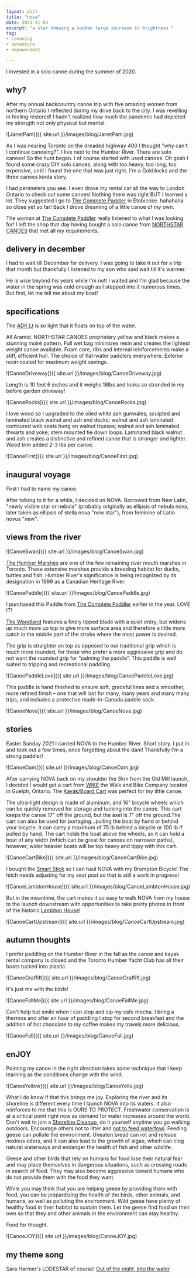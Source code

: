 ```yaml
---
layout: post
title: "nova"
date: 2021-11-04
excerpt: "a star showing a sudden large increase in brightness "
tag:
- canoeing
- adventure
- empowerment

---
```


I invested in a solo canoe during the summer of 2020. 

## why?

After my annual backcountry canoe trip with five amazing women from northern Ontario I reflected during my drive back to the city. I was revelling in feeling restored! I hadn't realized how much the pandemic had depleted my strength not only physical but mental. 

![JanetPam]({{ site.url }}/images/blog/JanetPam.jpg)

As I was nearing Toronto on the dreaded highway 400 I thought "why can't I continue canoeing?". I live next to the Humber River. There are solo canoes! So the hunt began. I of course started with used canoes. Oh gosh I found some crazy DIY solo canoes, along with too heavy, too long, too expensive, until I found the one that was just right. I'm a Goldilocks and the three canoes kinda story.

 I had perimeters you see. I even drove my rental car all the way to London Ontario to check out some canoes! Nothing there was right BUT I learned a lot. They suggested I go to [The Complete Paddler](https://completepaddler.ca/) in Etobicoke. hahahaha so close yet so far! Back I drove dreaming of a little canoe of my own.

The woman at [The Complete Paddler](https://completepaddler.ca/) really listened to what I was looking for! I left the shop that day having bought a solo canoe from [NORTHSTAR CANOES](https://northstarcanoes.com/) that met all my requirements.

## delivery in december

I had to wait till December for delivery. I was going to take it out for a trip that month but thankfully I listened to my son who said wait till it's warmer.

He is wise beyond his years while I'm not! I waited and I'm glad because the water in the spring was cold enough as I stepped into it numerous times. But first, let me tell me about my boat!

## specifications

The [ADK Lt](https://northstarcanoes.com/canoe/adk-lt/) is so light that it floats on top of the water. 

All Aramid. NORTHSTAR CANOES proprietary yellow and black makes a stunning moiré pattern. Full wet bag minimizes resin and creates the lightest weight canoe available. Foam core, ribs and internal reinforcements make a stiff, efficient hull. The choice of flat-water paddlers everywhere. Exterior resin coated for maximum weight savings.

![CanoeDriveway]({{ site.url }}/images/blog/CanoeDriveway.jpg)

Length is 10 feet 6 inches and it weighs 18lbs and looks so stranded in my before garden driveway!

![CanoeRocks]({{ site.url }}/images/blog/CanoeRocks.jpg)

I love wood so I upgraded to the oiled white ash gunwales; sculpted and laminated black walnut and ash end decks; walnut and ash laminated contoured web seats hung on walnut trusses; walnut and ash laminated thwarts and yoke; stem mounted tie down loops. Laminated black walnut and ash creates a distinctive and refined canoe that is stronger and lighter. Wood trim added 2-3 lbs per canoe.

![CanoeFirst]({{ site.url }}/images/blog/CanoeFirst.jpg)

## inaugural voyage

First I had to name my canoe. 

After talking to it for a while, I decided on NOVA. Borrowed from New Latin, "newly visible star or nebula" (probably originally as ellipsis of nebula nova, later taken as ellipsis of stella nova "new star"), from feminine of Latin novus "new".

## views from the river

![CanoeSwan]({{ site.url }}/images/blog/CanoeSwan.jpg)

[The Humber Marshes](https://www.ontariotrails.on.ca/index.php?url=trails/view/humber-river-old-mill-marshes) are one of the few remaining river mouth marshes in Toronto. These extensive marshes provide a breeding habitat for ducks, turtles and fish. Humber River's significance is being recognized by its designation in 1999 as a Canadian Heritage River.

![CanoePaddle]({{ site.url }}/images/blog/CanoePaddle.jpg)

I purchased this Paddle from [The Complete Paddler](https://completepaddler.ca/) earlier in the year. LOVE IT! 

[The Woodland](https://completepaddler.ca/product/badger-woodland-paddle-sassafras-oiled-63/) features a finely tipped blade with a quiet entry, but widens up much more up top to give more surface area and therefore a little more catch in the middle part of the stroke where the most power is desired.

The grip is straighter on top as opposed to our traditional grip which is much more rounded, for those who prefer a more aggressive grip and do not want the rounded grip for “palming the paddle”. This paddle is well suited to tripping and recreational paddling.

![CanoePaddleLove]({{ site.url }}/images/blog/CanoePaddleLove.jpg)

This paddle is hand finished to ensure soft, graceful lines and a smoother, more refined finish – one that will last for many, many years and many many trips, and includes a protective made-in-Canada paddle sock.

![CanoeNova]({{ site.url }}/images/blog/CanoeNova.jpg)

## stories

Easter Sunday 2021 I carried NOVA to the Humber River. Short story. I put in and took out a few times, once forgetting about the dam! Thankfully I'm a strong paddler!  

![CanoeDam]({{ site.url }}/images/blog/CanoeDam.jpg)

After carrying NOVA back on my shoulder the 3km from the Old Mill launch, I decided I would get a cart from [WIKE](https://wicycle.com/) the Walk and Bike Company located in Guelph, Ontario. The [Kayak/Board Cart](https://wicycle.com/products/bike-trailers/boat-kayak-cart) was perfect for my little canoe. 

The ultra-light design is made of aluminum, and 16" bicycle wheels which can be quickly removed for storage and tucking into the canoe. This cart keeps the canoe 17" off the ground, but the axel is 7" off the ground.The cart can also be used for portaging...pulling the boat by hand or behind your bicycle. It can carry a maximum of 75 lb behind a bicycle or 100 lb if pulled by hand. The cart holds the boat above the wheels, so it can hold a boat of any width (which can be great for canoes on narrower paths), however, wider heavier boats will be top heavy and tippy with this cart.

![CanoeCartBike]({{ site.url }}/images/blog/CanoeCartBike.jpg)

I bought the [Smart Stick](https://wicycle.com/products/bike-trailers/smart-stick) so I can haul NOVA with my Brompton Bicycle! The hitch needs adjusting for my seat post so that is still a work in progress!

![CanoeLambtonHouse]({{ site.url }}/images/blog/CanoeLambtonHouse.jpg)

But in the meantime, the cart makes it so easy to walk NOVA from my house to the launch downstream with opportunities to take pretty photos in front of the historic [Lambton House](http://lambtonhouse.org/)!

![CanoeCartUpstream]({{ site.url }}/images/blog/CanoeCartUpstream.jpg)

## autumn thoughts

I prefer paddling on the Humber River in the fall as the canoe and kayak rental company is closed and the Toronto Humber Yacht Club has all their boats tucked into plastic.

![CanoeGraffift]({{ site.url }}/images/blog/CanoeGraffift.jpg)

It's just me with the birds!

![CanoeFallMe]({{ site.url }}/images/blog/CanoeFallMe.jpg)

Can't help but smile when I can stop and sip my cafe mocha. I bring a thermos and after an hour of paddling I stop for second breakfast and the addition of hot chocolate to my coffee makes my travels more delicious.

![CanoeFall]({{ site.url }}/images/blog/CanoeFall.jpg)

## enJOY

Pointing my canoe in the right direction takes some technique that I keep learning as the conditions change with the wind.

![CanoeYellow]({{ site.url }}/images/blog/CanoeYello.jpg)

What I do know if that this brings me joy. Exploring the river and its shoreline is different every time I launch NOVA into its waters. It also reinforces to me that this is OURS TO PROTECT.  Freshwater conservation is at a critical point right now as demand for water increases around the world. Don't wait to join a [Shoreline Cleanup](https://wwf.ca/stories/thousands-of-volunteers-work-to-steward-canadas-waters-one-shoreline-at-a-time/?gclid=CjwKCAiAp8iMBhAqEiwAJb94z-7mEzgEHSGGABeLrWLylPyuH2A0dlViTuciiRxqiPJjFQ2SF0sPaBoCCToQAvD_BwE), do it yourself anytime you go walking outdoors. Encourage others not to litter and [not to feed waterfowl](https://www.geeserelief.com/geese-problems/dont-feed-geese.html). Feeding geese can pollute the environment. Uneaten bread can rot and release noxious odors, and it can also lead to the growth of algae, which can clog natural waterways and endanger the health of fish and other wildlife.

Geese and other birds that rely on humans for food lose their natural fear and may place themselves in dangerous situations, such as crossing roads in search of food. They may also become aggressive toward humans who do not provide them with the food they want.

While you may think that you are helping geese by providing them with food, you can be jeopardizing the health of the birds, other animals, and humans, as well as polluting the environment. Wild geese have plenty of healthy food in their habitat to sustain them. Let the geese find food on their own so that they and other animals in the environment can stay healthy.

Food for thought.

![CanoeJOY]({{ site.url }}/images/blog/CanoeJOY.jpg)


## my theme song

Sara Harmer's LODESTAR of course!
<i class="fa fa-microphone" aria-hidden="true"></i>  [Out of the night, into the water](https://youtu.be/hyMONDo3zNc)